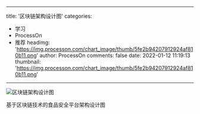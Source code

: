 
---
title: '区块链架构设计图'
categories: 
 - 学习
 - ProcessOn
 - 推荐
headimg: 'https://img.processon.com/chart_image/thumb/5fe2b94207912924af810b11.png'
author: ProcessOn
comments: false
date: 2022-01-12 11:19:13
thumbnail: 'https://img.processon.com/chart_image/thumb/5fe2b94207912924af810b11.png'
---

<div>   
<img class="thumb" alt="区块链架构设计图" src="https://img.processon.com/chart_image/thumb/5fe2b94207912924af810b11.png" referrerpolicy="no-referrer">
<p>基于区块链技术的食品安全平台架构设计图</p>  
</div>
            